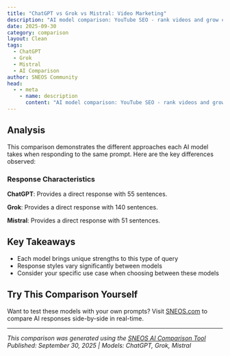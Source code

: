 ```yaml
---
title: "ChatGPT vs Grok vs Mistral: Video Marketing"
description: "AI model comparison: YouTube SEO - rank videos and grow channel in 2025..."
date: 2025-09-30
category: comparison
layout: Clean
tags:
  - ChatGPT
  - Grok
  - Mistral
  - AI Comparison
author: SNEOS Community
head:
  - - meta
    - name: description
      content: "AI model comparison: YouTube SEO - rank videos and grow channel in 2025..."
---
```


<ChatComparison
  title="ChatGPT vs Grok vs Mistral: Video Marketing"
  prompt="YouTube SEO - rank videos and grow channel in 2025"
  :responses='{
    "ChatGPT": "Certainly! Here are updated tips and strategies for optimizing your YouTube channel and videos for SEO in 2025, to help you rank higher and grow your audience:\n\n### 1. **Keyword Research for YouTube**\n- Use tools like **TubeBuddy**, **VidIQ**, or **Google Trends** to identify relevant and trending keywords.\n- Focus on **long-tail keywords** that match the intent of your target audience.\n- Analyze competitors\u2019 videos to understand which keywords they rank for.\n\n### 2. **Optimize Video Titles**\n- Include your primary keyword near the beginning of the title.\n- Make the title **clickable and engaging** but avoid clickbait.\n- Keep titles concise (around 50-70 characters) for better visibility.\n\n### 3. **Craft Detailed Descriptions**\n- Use your main keywords naturally within the first 1-2 sentences.\n- Include secondary keywords and related terms throughout the description.\n- Add links to related videos, your social media, playlist, and website.\n- Provide a clear summary of your video content to improve relevancy signals.\n\n### 4. **Tags \u0026 Hashtags**\n- Use a relevant set of tags, including broad and specific keywords.\n- Include hashtags (3-5) relevant to your video; avoid spamming.\n- Use branded hashtags if you\u2019re building a brand identity.\n\n### 5. **Engaging Thumbnails**\n- Create custom thumbnails with bold text and clear images.\n- Thumbnails should represent the content accurately to reduce bounce rate.\n- Use consistent branding (colors, fonts) to make your content recognizable.\n\n### 6. **Closed Captions \u0026 Transcripts**\n- Add closed captions either manually or using YouTube\u2019s automatic captions with manual corrections.\n- Upload transcripts to help YouTube understand your content better.\n- Captions improve accessibility and engagement.\n\n### 7. **Engagement Signals**\n- Encourage viewers to **like, comment, share, and subscribe**.\n- Ask questions or include calls-to-action (CTAs) to boost comments.\n- Pin top comments to drive engagement and highlight relevant info.\n\n### 8. **Video Length \u0026 Quality**\n- Your video length should match audience expectations; longer is not always better.\n- High-quality, valuable content retains viewers and increases watch time.\n- Focus on **watch time and session duration**, key ranking factors.\n\n### 9. **Playlists \u0026 Channel Optimization**\n- Organize videos into playlists around common themes or keywords.\n- Optimize playlist titles and descriptions with keywords.\n- Regularly upload videos to maintain channel activity and growth.\n\n### 10. **Use YouTube Shorts \u0026 Community Tab**\n- Leverage **YouTube Shorts** to reach new audiences quickly.\n- Post regularly to the Community tab to engage your audience and provide updates.\n\n### 11. **Analyze \u0026 Adapt**\n- Use YouTube Analytics to monitor watch time, traffic sources, and audience retention.\n- Adjust your content strategy based on the data.\n- Experiment with different types of content, titles, and thumbnails.\n\n### 12. **Promote Outside of YouTube**\n- Share videos on social media, blogs, newsletters, and forums.\n- Collaborate with other creators to tap into new audiences.\n- Encourage embedding of your videos on relevant websites.\n\n---\n\n### Bonus: Future Trends to Watch in 2025\n- **AI-Generated Content \u0026 Thumbnails:** Experiment cautiously with AI tools to speed up content creation and thumbnail design while maintaining quality.\n- **Voice Search Optimization:** Optimize for voice queries by answering clear questions in your videos.\n- **VR \u0026 360\u00B0 Video Content:** Consider immersive video formats as they gain popularity.\n- **Interactive Videos:** Use features like cards, polls, and end screens to increase engagement.\n\n---\n\nBy applying these up-to-date SEO tactics consistently, your channel and videos will have a much better chance of ranking higher and growing sustainably in 2025. If you want, I can help you create a detailed action plan tailored to your niche!",
    "Grok": "Ranking videos on YouTube and growing your channel in 2025 will require a strategic approach to YouTube SEO (Search Engine Optimization), content creation, and audience engagement. YouTube\u2019s algorithm continues to prioritize viewer satisfaction, so your focus should be on creating valuable content while optimizing for searchability and retention. Below is a comprehensive guide to help you succeed in 2025, based on current trends, best practices, and anticipated platform updates.\n\n---\n\n### 1. Understand YouTube\u2019s Algorithm in 2025\nYouTube\u2019s algorithm is driven by two main goals:\n- **Viewer Satisfaction**: The platform prioritizes videos that keep viewers watching longer (watch time) and encourage engagement (likes, comments, shares).\n- **Relevance**: Videos that match user search intent and interests rank higher.\n\nKey ranking signals include:\n- Click-Through Rate (CTR): The percentage of people who click your video after seeing it in search or recommendations.\n- Watch Time: How long viewers stay on your video.\n- Engagement: Likes, comments, shares, and subscriptions driven by your video.\n- Session Time: How your video contributes to keeping viewers on YouTube longer.\n\n**Action Tip**: Focus on creating content that hooks viewers in the first 30 seconds to improve retention and watch time.\n\n---\n\n### 2. Keyword Research for YouTube SEO\nKeywords are the foundation of discoverability on YouTube. In 2025, with increased competition, effective keyword research will be even more critical.\n\n#### Steps for Keyword Research:\n1. **Use YouTube Search Bar**: Type in a topic related to your niche and see the auto-suggestions. These are popular search terms.\n2. **Leverage Tools**:\n   - **TubeBuddy**: A browser extension to find high-search, low-competition keywords.\n   - **VidIQ**: Helps with keyword research and provides insights into competitors.\n   - **Google Trends**: Check trending topics and seasonality for your niche.\n   - **Ahrefs or SEMrush**: Use their YouTube-specific tools to analyze search volume and competition.\n3. **Analyze Competitors**: Look at top-ranking videos in your niche. Check their titles, tags, and descriptions to identify keywords they\u2019re targeting.\n4. **Focus on Long-Tail Keywords**: These are more specific (e.g., \u201Chow to edit videos for beginners\u201D vs. \u201Cvideo editing\u201D). They have less competition and higher intent.\n\n**Action Tip**: Prioritize keywords with a balance of decent search volume (500\u20135,000 searches/month) and low competition. Aim to rank for niche-specific terms first before targeting broader keywords.\n\n---\n\n### 3. Optimize Video Metadata\nYour video\u2019s metadata (title, description, tags) helps YouTube understand your content and show it to the right audience.\n\n#### a) Craft Click-Worthy Titles\n- Include your primary keyword naturally near the beginning (e.g., \u201CYouTube SEO Tips to Rank Videos in 2025\u201D).\n- Keep it under 60 characters to avoid truncation in search results.\n- Use power words or numbers to boost CTR (e.g., \u201CUltimate Guide,\u201D \u201CTop 5,\u201D \u201CSecret Hacks\u201D).\n- Avoid clickbait\u2014deliver on the promise of your title.\n\n#### b) Write Detailed Descriptions\n- Use the first 100\u2013150 characters to summarize the video with your primary keyword.\n- Include secondary keywords naturally throughout a 300\u2013500-word description.\n- Add timestamps for key sections to improve user experience and SEO.\n- Include relevant links (e.g., to other videos, playlists, or your website).\n\n#### c) Use Relevant Tags\n- Add 5\u201310 tags, including your primary keyword, variations, and related terms.\n- Use specific tags (e.g., \u201CYouTube SEO 2025\u201D instead of just \u201CSEO\u201D).\n- Avoid irrelevant or spammy tags\u2014YouTube may penalize overuse.\n\n**Action Tip**: Test different title and thumbnail combinations using tools like TubeBuddy\u2019s A/B testing feature to see what drives higher CTR.\n\n---\n\n### 4. Create Eye-Catching Thumbnails\nThumbnails are the first thing viewers notice. In 2025, with more creators focusing on professional designs, your thumbnails need to stand out.\n\n- **Use Bold Colors**: High-contrast colors grab attention (e.g., red, yellow, or bright blue).\n- **Include Text**: Add 3\u20135 words that highlight value (e.g., \u201CRank Now!\u201D).\n- **Show Emotion**: Use expressive faces or reaction shots to evoke curiosity.\n- **Keep it Simple**: Avoid clutter; ensure the focus is clear even on small screens.\n- **Test Designs**: Use Canva or Photoshop to create multiple versions and test which performs best.\n\n**Action Tip**: Aim for a consistent thumbnail style (fonts, colors, layout) to build brand recognition.\n\n---\n\n### 5. Focus on Video Quality and Retention\nHigh-quality content is non-negotiable for ranking and growing your channel.\n\n#### a) Hook Viewers Early\n- Start with a strong opener: Pose a question, share a surprising fact, or tease the value of the video.\n- Get to the point quickly\u2014avoid long intros.\n- Use the \u201Cpattern interrupt\u201D technique (a sudden change in tone, visuals, or sound) to keep viewers engaged.\n\n#### b) Improve Watch Time\n- Keep videos concise and value-packed. Aim for 8\u201312 minutes, unless your niche demands longer content (e.g., tutorials or storytelling).\n- Use storytelling, visuals, and dynamic editing to maintain interest.\n- Add chapters or timestamps to make longer videos scannable.\n\n#### c) Encourage Engagement\n- Ask viewers to like, comment, or subscribe at natural points (e.g., after delivering value).\n- Pose questions in the video or description to spark discussion.\n- Pin a comment to guide viewers to engage or watch related content.\n\n**Action Tip**: Use YouTube Analytics to identify where viewers drop off (Audience Retention graph) and tweak those sections in future videos.\n\n---\n\n### 6. Promote Your Videos\nDriving initial traffic to your videos signals to YouTube that your content is worth promoting.\n\n#### a) Share on Social Media\n- Post snippets or teasers on Instagram, TikTok, Twitter, and Facebook.\n- Join niche-specific groups or communities to share your content (without spamming).\n- Use platforms like Reddit (e.g., relevant subreddits) to share value-driven posts linking to your video.\n\n#### b) Leverage Email Marketing\n- If you have a mailing list, notify subscribers about new uploads with a compelling call-to-action.\n- Embed videos in newsletters for direct views.\n\n#### c) Collaborate with Other Creators\n- Partner with creators in your niche for shoutouts or joint videos.\n- Guest appearances or interviews can expose your channel to new audiences.\n\n#### d) Use YouTube Shorts\n- Create short-form content (under 60 seconds) to attract new viewers.\n- Optimize Shorts with hashtags (#Shorts) and engaging hooks.\n- Link Shorts to your longer content via the description or end screen.\n\n**Action Tip**: Focus on getting views within the first 24\u201348 hours after uploading. This early performance can influence YouTube\u2019s decision to promote your video.\n\n---\n\n### 7. Build and Optimize Playlists\nPlaylists improve session time by encouraging viewers to watch multiple videos.\n\n- Create themed playlists for your content (e.g., \u201CYouTube SEO Tutorials\u201D).\n- Use keywords in playlist titles and descriptions.\n- Add your new videos to relevant playlists immediately after uploading.\n- Feature playlists on your channel homepage.\n\n**Action Tip**: Use a \u201Cbinge-worthy\u201D structure\u2014order videos in a logical sequence to keep viewers hooked.\n\n---\n\n### 8. Analyze and Adapt with Analytics\nYouTube Studio provides data to help you understand what works and what doesn\u2019t.\n\n#### Key Metrics to Track:\n- **CTR (Click-Through Rate)**: If below 5\u20138%, improve thumbnails and titles.\n- **Average View Duration**: If viewers drop off early, refine intros or pacing.\n- **Traffic Sources**: See where most views come from (search, suggested, browse) and double down on high-performing sources.\n- **Audience Retention**: Identify weak spots in your video and adjust content.\n\n**Action Tip**: Experiment with one variable at a time (e.g., thumbnail style or video length) and track performance to find winning formulas.\n\n---\n\n### 9. Post Consistently and Strategically\nConsistency builds momentum and keeps your channel active in YouTube\u2019s algorithm.\n\n- **Set a Realistic Schedule**: Start with 1\u20132 videos per week if you\u2019re new. Quality trumps quantity.\n- **Time Your Uploads**: Use YouTube Analytics to find when your audience is most active (go to Audience tab \u003E \u201CWhen your viewers are on YouTube\u201D).\n- **Batch Content**: Record and edit multiple videos at once to stay consistent.\n\n**Action Tip**: Use a content calendar to plan uploads around trending topics, holidays, or seasonal interests in your niche.\n\n---\n\n### 10. Engage with Your Community\nBuilding a loyal audience is key to long-term growth.\n\n- Respond to comments on your videos to boost engagement and show YouTube your content sparks interaction.\n- Use Community Posts to share updates, polls, or behind-the-scenes content.\n- Host live streams to connect with viewers in real-time and boost watch time.\n\n**Action Tip**: Create a recognizable brand (logo, channel banner, intro/outro) to make your channel memorable.\n\n---\n\n### 11. Stay Updated on Trends and Features\nYouTube evolves constantly. In 2025, expect more emphasis on AI-driven recommendations, Shorts, and community-building tools.\n\n- Follow YouTube\u2019s Creator Insider channel for updates on algorithm changes or new features.\n- Experiment with emerging formats like VR content, interactive videos, or AI-generated elements if they fit your niche.\n- Capitalize on trending topics quickly\u2014use Google Trends or Twitter to spot viral ideas.\n\n**Action Tip**: Be an early adopter of new YouTube features to gain a competitive edge.\n\n---\n\n### Conclusion: Build for the Long Term\nGrowing a YouTube channel in 2025",
    "Mistral": "Optimizing your YouTube videos for search engines (YouTube SEO) is crucial for increasing visibility, attracting more viewers, and growing your channel. As we look ahead to 2025, here are some strategies and best practices to help you rank your videos and grow your channel:\n\n### 1. **Keyword Research**\n- **Identify Relevant Keywords:** Use tools like YouTube Autosuggest, Google Keyword Planner, and third-party tools like TubeBuddy or VidIQ to find relevant keywords.\n- **Long-Tail Keywords:** Focus on long-tail keywords that are less competitive but highly relevant to your content.\n\n### 2. **Optimize Video Titles**\n- **Include Keywords:** Ensure your video titles include your primary keywords.\n- **Compelling Titles:** Make your titles compelling and click-worthy, but avoid clickbait.\n\n### 3. **Detailed Descriptions**\n- **Keyword-Rich:** Write detailed descriptions that include your primary and secondary keywords.\n- **Call to Action:** Include a call to action encouraging viewers to like, comment, and subscribe.\n- **Links and Timestamps:** Add relevant links and timestamps to improve user experience.\n\n### 4. **Tags**\n- **Primary and Secondary Tags:** Use a mix of primary and secondary keywords as tags.\n- **Competitor Tags:** Consider using tags from popular videos in your niche.\n\n### 5. **Thumbnails**\n- **High-Quality Images:** Use high-quality, eye-catching images.\n- **Consistent Branding:** Maintain consistent branding across your thumbnails.\n- **Text Overlays:** Include text overlays that highlight the main topic or benefit of the video.\n\n### 6. **Engagement Metrics**\n- **Likes, Comments, and Shares:** Encourage viewers to like, comment, and share your videos.\n- **Watch Time:** Focus on increasing watch time by creating engaging content.\n- **Subscribers:** Encourage viewers to subscribe to your channel.\n\n### 7. **Video Content**\n- **High-Quality Production:** Ensure your videos are high-quality in terms of audio, video, and editing.\n- **Engaging Content:** Create content that is informative, entertaining, and valuable to your audience.\n- **Consistent Uploads:** Maintain a consistent upload schedule to keep your audience engaged.\n\n### 8. **Playlists**\n- **Organized Playlists:** Create organized playlists to group related videos.\n- **SEO-Friendly Titles:** Use SEO-friendly titles for your playlists.\n\n### 9. **End Screens and Cards**\n- **End Screens:** Use end screens to promote other videos, playlists, or your channel.\n- **Cards:** Use cards to add interactivity and promote other content.\n\n### 10. **Community Engagement**\n- **Respond to Comments:** Engage with your audience by responding to comments.\n- **Community Posts:** Use community posts to keep your audience updated and engaged.\n\n### 11. **Analytics**\n- **Monitor Performance:** Use YouTube Analytics to monitor the performance of your videos.\n- **Adjust Strategies:** Adjust your strategies based on the data to improve future content.\n\n### 12. **Collaborations**\n- **Guest Appearances:** Collaborate with other YouTubers for guest appearances.\n- **Cross-Promotion:** Cross-promote each other\u0027s content to reach a wider audience.\n\n### 13. **Social Media Promotion**\n- **Share on Social Media:** Promote your videos on other social media platforms.\n- **Engage with Followers:** Engage with your followers on social media to drive traffic to your YouTube channel.\n\n### 14. **Trends and Algorithms**\n- **Stay Updated:** Stay updated with the latest trends and algorithm changes on YouTube.\n- **Adapt Strategies:** Adapt your strategies to align with new trends and algorithm updates.\n\n### 15. **Mobile Optimization**\n- **Mobile-Friendly Content:** Ensure your content is mobile-friendly, as a significant portion of viewers watch videos on mobile devices.\n- **Vertical Videos:** Consider creating vertical videos for platforms like YouTube Shorts.\n\nBy implementing these strategies, you can improve your YouTube SEO, rank your videos higher, and grow your channel effectively in 2025."
  }'
  published-date="22:46"
/>

## Analysis

This comparison demonstrates the different approaches each AI model takes when responding to the same prompt. Here are the key differences observed:

### Response Characteristics

**ChatGPT**: Provides a direct response with 55 sentences. 

**Grok**: Provides a direct response with 140 sentences. 

**Mistral**: Provides a direct response with 51 sentences. 

## Key Takeaways

- Each model brings unique strengths to this type of query
- Response styles vary significantly between models
- Consider your specific use case when choosing between these models

## Try This Comparison Yourself

Want to test these models with your own prompts? Visit [SNEOS.com](https://sneos.com) to compare AI responses side-by-side in real-time.

---

*This comparison was generated using the [SNEOS AI Comparison Tool](https://sneos.com)*
*Published: September 30, 2025 | Models: ChatGPT, Grok, Mistral*

